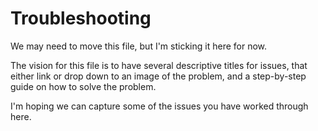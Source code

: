 # Troubleshooting

We may need to move this file, but I'm sticking it here for now. 

The vision for this file is to have several descriptive titles for issues, that either link or drop down to an image of the problem, and a step-by-step guide on how to solve the problem. 

I'm hoping we can capture some of the issues you have worked through here. 